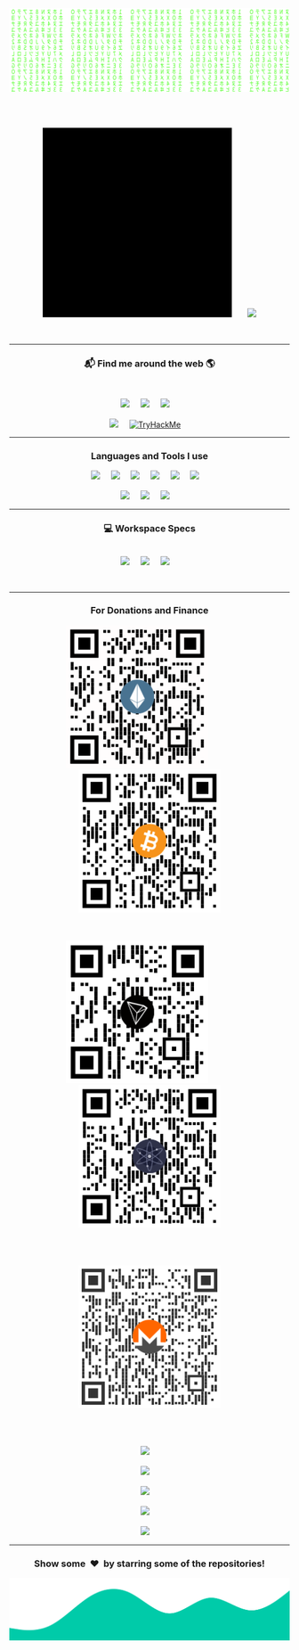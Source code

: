 <p align="center">
<img src="assets/matrix.svg">
</p>

<br>
<br>

<p align="center">
<img height="340px" alt="GIF" src="assets/Profile.gif" />&nbsp;&nbsp;&nbsp;&nbsp;&nbsp;&nbsp;
<img src="https://github-readme-stats.vercel.app/api/top-langs/?username=NovusEdge&theme=tokyonight&langs_count=5&exclude_repo=https%3A%2F%2Fgithub.com%2FNovusEdge%2Fnotes" />
</p>

<br>

---

<h3  align='center'>📬 Find me around the web 🌎 </h3>
<br>
<p align='center'>
<a href="https://www.linkedin.com/in/aliasgarkhimani/"><img src="https://img.shields.io/badge/linkedin-%230077B5.svg?&style=for-the-badge&logo=linkedin&logoColor=white" /></a>&nbsp;&nbsp;&nbsp;&nbsp;
<a href="mailto:novusedge0@gmail.com?subject=Hi!"><img src="https://img.shields.io/badge/gmail-%23D14836.svg?&style=for-the-badge&logo=gmail&logoColor=white" /></a>&nbsp;&nbsp;&nbsp;&nbsp;
<a href="https://msng.link/o/?NovusEdge=tg"><img src="https://img.shields.io/badge/Telegram-2CA5E0?style=for-the-badge&logo=telegram&logoColor=white" /></a>&nbsp;&nbsp;&nbsp;&nbsp;
<br>
<br>
<a href="https://discordapp.com/users/650299646681284608"><img src="https://img.shields.io/badge/Discord-7289DA?style=for-the-badge&logo=discord&logoColor=white" /></a>&nbsp;&nbsp;&nbsp;&nbsp;
<a href="https://tryhackme.com/p/NovusEdge"><img src="https://img.shields.io/badge/TryHackMe-%23D14836?style=for-the-badge&logo=tryhackme&logoColor=white" alt="TryHackMe" /></a>&nbsp;&nbsp;&nbsp;&nbsp;
</p>

---

<h3 align="center">Languages and Tools I use</h3>

<p align="center">
<img src="https://img.shields.io/badge/Python-3776AB?style=for-the-badge&logo=python&logoColor=white" />&nbsp;&nbsp;&nbsp;&nbsp;
<img src="https://img.shields.io/badge/C-00599C?style=for-the-badge&logo=c&logoColor=white" />&nbsp;&nbsp;&nbsp;&nbsp;
<img src="https://img.shields.io/badge/C%2B%2B-00599C?style=for-the-badge&logo=c%2B%2B&logoColor=white" />&nbsp;&nbsp;&nbsp;&nbsp;
<img src="https://img.shields.io/badge/Go-00ADD8?style=for-the-badge&logo=go&logoColor=white" />&nbsp;&nbsp;&nbsp;&nbsp;
<img src="https://img.shields.io/badge/Perl-39457E?style=for-the-badge&logo=perl&logoColor=white" />&nbsp;&nbsp;&nbsp;&nbsp;
<img src="https://img.shields.io/badge/Docker-0095D5?&style=for-the-badge&logo=docker&logoColor=white" />&nbsp;&nbsp;&nbsp;&nbsp;
<br>
<br>
<img src="https://img.shields.io/badge/Shell_Script-121011?style=for-the-badge&logo=gnu-bash&logoColor=white" />&nbsp;&nbsp;&nbsp;&nbsp;
<img src="https://img.shields.io/badge/MySQL-00000F?style=for-the-badge&logo=mysql&logoColor=white" />&nbsp;&nbsp;&nbsp;&nbsp;
<img src="https://img.shields.io/badge/Markdown-000000?style=for-the-badge&logo=markdown&logoColor=white" />&nbsp;&nbsp;&nbsp;&nbsp;
<br>
</p>

---

<h3 align="center">💻 Workspace Specs</h3>
<p align="center">
<br>
<img src="https://img.shields.io/badge/NVIDIA-GeForce_RTX_2060-76B900?style=for-the-badge&logo=nvidia&logoColor=white" />&nbsp;&nbsp;&nbsp;&nbsp;
<img src="https://img.shields.io/badge/Intel-Core_i7_10700K-0071C5?style=for-the-badge&logo=intel&logoColor=white" />&nbsp;&nbsp;&nbsp;&nbsp;
<img src="https://img.shields.io/badge/Linux-ParrotOS_5.0_Electro_Ara-d42bf2?style=for-the-badge&logo=linux&logoColor=white" />&nbsp;&nbsp;&nbsp;&nbsp;
</p>

<br>

---

<div align="center">
<h3 align="center"> For Donations and Finance </h3>
<img src="assets/eth-qr-code.png" height=256px width=256px/>&nbsp;&nbsp;&nbsp;&nbsp;&nbsp;&nbsp;&nbsp;&nbsp;&nbsp;&nbsp;&nbsp;
<img src="assets/btc-qr-code.png" height=256px width=256px/>

<br>
<br>
<br>

<img src="assets/trx-qr-code.png" height=256px width=256px/>&nbsp;&nbsp;&nbsp;&nbsp;&nbsp;&nbsp;&nbsp;&nbsp;&nbsp;&nbsp;&nbsp;
<img src="assets/atom-qr-code.png" height=256px width=256px/>

<br>
<br>
<br>

<img src="assets/xmr-qr-code.png" height=256px width=256px/>
</div>

<br>
<br>

<p align="center">
<br>
<a href="https://www.blockchain.com/eth/address/0xd5790505dd28631054df7c8cfb5df7de061c10e9"><img src="https://img.shields.io/badge/ETH-0xd5790505dd28631054df7c8cfb5df7de061c10e9-716B94?style=flat&logo=ethereum&logoColor=white" target="_blank" rel="noopener noreferrer" /></a>&nbsp;&nbsp;&nbsp;&nbsp;
<br>
<br>
<a href="https://www.blockchain.com/btc/address/bc1q3csr92qldr28kkp080j5dvnjuk26rmm43265u7"><img src="https://img.shields.io/badge/BTC-bc1q3csr92qldr28kkp080j5dvnjuk26rmm43265u7-F7931A?style=flat&logo=bitcoin&logoColor=white" target="_blank" rel="noopener noreferrer" /></a>&nbsp;&nbsp;&nbsp;&nbsp;
<br>
<br>
<a href="https://trx.tokenview.com/en/address/TLKY2zUS19v8D1Ppqayfdby3NwqgrhLJ8N"><img src="https://img.shields.io/badge/TRX-TLKY2zUS19v8D1Ppqayfdby3NwqgrhLJ8N-0D0C1C?style=flat" target="_blank" rel="noopener noreferrer" /></a>&nbsp;&nbsp;&nbsp;&nbsp;
<br>
<br>
<a href="https://atomscan.com/accounts/cosmos14l3uatzs4cfg2tl9jjeme9355sx3l8ls4kretj"><img src="https://img.shields.io/badge/ATOM-cosmos14l3uatzs4cfg2tl9jjeme9355sx3l8ls4kretj-c198c1?style=flat&logo=atom&logoColor=white" target="_blank" rel="noopener noreferrer" /></a>&nbsp;&nbsp;&nbsp;&nbsp;
<br>
<br>
<a href="https://www.exploremonero.com/search?q=monero%3A49qHyM9Jh3B5csihrEb6rAdk3ZtNJtBuNdGPtP2H4DnwG75tz3Ad9Q75JxMH1N37TJhw7UF5BXtBsijQckMTN7j4LYVRqPG" target="_blank" rel="noopener noreferrer"><img src="https://img.shields.io/badge/Monero-49qHyM9Jh3B5csihrEb6rAdk3ZtNJtBuNdGPtP2H4DnwG75tz3Ad9Q75JxMH1N37TJhw7UF5BXtBsijQckMTN7j4LYVRqPG-ff6600?style=flat&logo=monero&logoColor=white" /></a>&nbsp;&nbsp;&nbsp;&nbsp;


</p>

---

<div align="center">
<h3 align="center">Show some &nbsp;❤️&nbsp; by starring some of the repositories!</h3>
</div><img src="assets/wave.svg" />
